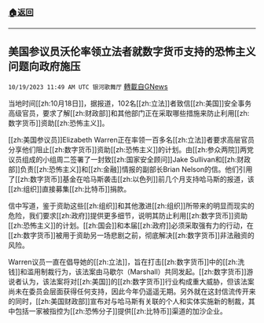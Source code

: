 ###  [:house:返回](README.md)
---


## 美国参议员沃伦率领立法者就数字货币支持的恐怖主义问题向政府施压
`10/19/2023 11:49 AM UTC 银河歌舞厅` [轉載自GNews](https://gnews.org/articles/1854719)

当地时间[[zh:10月18日]]，据报道，102名[[zh:立法]]者致信[[zh:美国]]安全事务高级官员，要求了解[[zh:财政部]]和其他部门正在采取哪些措施来防止利用[[zh:数字货币]]资助[[zh:恐怖主义]]。

[[zh:美国参议员]]Elizabeth Warren正在率领一百多名[[zh:立法]]者要求高层官员分享他们阻止[[zh:数字货币]]资助[[zh:恐怖主义]]的计划。由[[zh:参众两院]]两党议员组成的小组周二签署了一封致[[zh:国家安全顾问]]Jake Sullivan和[[zh:财政部]]负责[[zh:恐怖主义]]和[[zh:金融]]情报的副部长Brian Nelson的信。他们引用了[[zh:数字货币]]基金在哈马斯袭击[[zh:以色列]]前几个月支持哈马斯的报道，该[[zh:组织]]直接募集[[zh:比特币]]捐款。

信中写道，鉴于资助这些[[zh:组织]]和其他激进[[zh:组织]]所带来的明显而现实的危险，我们要求[[zh:政府]]提供更多细节，说明其防止利用[[zh:数字货币]]资助[[zh:恐怖主义]]的计划。[[zh:国会]]和本届[[zh:政府]]必须采取强有力的行动，在[[zh:数字货币]]被用于资助另一场悲剧之前，彻底解决[[zh:数字货币]]非法融资的风险。

Warren议员一直在倡导她的[[zh:立法]]，旨在打击[[zh:数字货币]]中的[[zh:洗钱]]和滥用制裁行为，该法案由马歇尔（Marshall）共同发起。[[zh:数字货币]]游说者认为，该法案将对[[zh:美国]]的[[zh:数字货币]]行业构成重大威胁，但该法案尚未在委员会层面获得任何支持，因此今年仍遥遥无期。另外就在这封信流传开来的同时，[[zh:美国财政部]]宣布对与哈马斯有关联的个人和实体实施新的制裁，其中包括一家被指控为[[zh:恐怖分子]]提供[[zh:比特币]]渠道的加沙企业。
